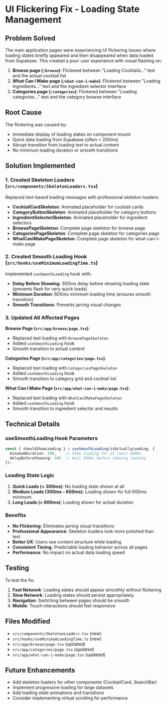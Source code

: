 # UI Flickering Fix - Loading State Management

## Problem Solved

The main application pages were experiencing UI flickering issues where loading states briefly appeared and then disappeared when data loaded from Supabase. This created a poor user experience with visual flashing on:

1. **Browse page (`/browse`)**: Flickered between "Loading Cocktails..." text and the actual cocktail list
2. **What Can I Make page (`/what-can-i-make`)**: Flickered between "Loading Ingredients..." text and the ingredient selector interface  
3. **Categories page (`/categories`)**: Flickered between "Loading categories..." text and the category browse interface

## Root Cause

The flickering was caused by:
- Immediate display of loading states on component mount
- Quick data loading from Supabase (often < 200ms)
- Abrupt transition from loading text to actual content
- No minimum loading duration or smooth transitions

## Solution Implemented

### 1. Created Skeleton Loaders (`src/components/SkeletonLoaders.tsx`)

Replaced text-based loading messages with professional skeleton loaders:

- **CocktailCardSkeleton**: Animated placeholder for cocktail cards
- **CategoryButtonSkeleton**: Animated placeholder for category buttons
- **IngredientSelectorSkeleton**: Animated placeholder for ingredient selectors
- **BrowsePageSkeleton**: Complete page skeleton for browse page
- **CategoriesPageSkeleton**: Complete page skeleton for categories page
- **WhatCanIMakePageSkeleton**: Complete page skeleton for what-can-i-make page

### 2. Created Smooth Loading Hook (`src/hooks/useMinimumLoadingTime.ts`)

Implemented `useSmoothLoading` hook with:

- **Delay Before Showing**: 300ms delay before showing loading state (prevents flash for very quick loads)
- **Minimum Duration**: 600ms minimum loading time (ensures smooth transition)
- **Smooth Transitions**: Prevents jarring visual changes

### 3. Updated All Affected Pages

**Browse Page (`src/app/browse/page.tsx`)**:
- Replaced text loading with `BrowsePageSkeleton`
- Added `useSmoothLoading` hook
- Smooth transition to actual content

**Categories Page (`src/app/categories/page.tsx`)**:
- Replaced text loading with `CategoriesPageSkeleton`
- Added `useSmoothLoading` hook
- Smooth transition to category grid and cocktail list

**What Can I Make Page (`src/app/what-can-i-make/page.tsx`)**:
- Replaced text loading with `WhatCanIMakePageSkeleton`
- Added `useSmoothLoading` hook
- Smooth transition to ingredient selector and results

## Technical Details

### useSmoothLoading Hook Parameters

```typescript
const { shouldShowLoading } = useSmoothLoading(isActuallyLoading, {
  minimumDuration: 600,    // Show loading for at least 600ms
  delayBeforeShowing: 300  // Wait 300ms before showing loading
});
```

### Loading State Logic

1. **Quick Loads (< 300ms)**: No loading state shown at all
2. **Medium Loads (300ms - 600ms)**: Loading shown for full 600ms minimum
3. **Long Loads (> 600ms)**: Loading shown for actual duration

### Benefits

- **No Flickering**: Eliminates jarring visual transitions
- **Professional Appearance**: Skeleton loaders look more polished than text
- **Better UX**: Users see content structure while loading
- **Consistent Timing**: Predictable loading behavior across all pages
- **Performance**: No impact on actual data loading speed

## Testing

To test the fix:

1. **Fast Network**: Loading states should appear smoothly without flickering
2. **Slow Network**: Loading states should persist appropriately
3. **Navigation**: Switching between pages should be smooth
4. **Mobile**: Touch interactions should feel responsive

## Files Modified

- `src/components/SkeletonLoaders.tsx` (new)
- `src/hooks/useMinimumLoadingTime.ts` (new)
- `src/app/browse/page.tsx` (updated)
- `src/app/categories/page.tsx` (updated)
- `src/app/what-can-i-make/page.tsx` (updated)

## Future Enhancements

- Add skeleton loaders for other components (CocktailCard, SearchBar)
- Implement progressive loading for large datasets
- Add loading state animations and transitions
- Consider implementing virtual scrolling for performance
